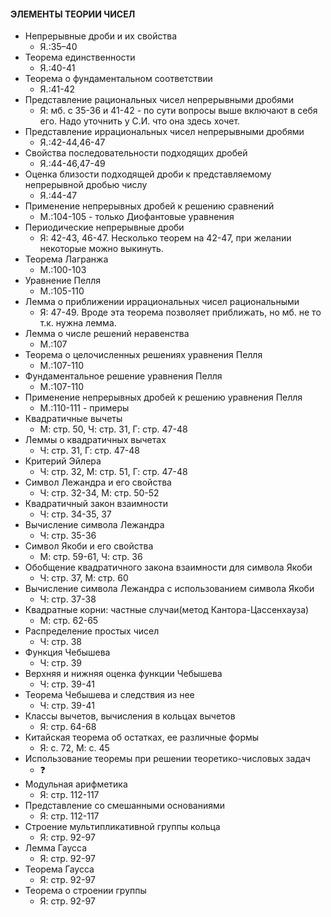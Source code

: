 #### ЭЛЕМЕНТЫ ТЕОРИИ ЧИСЕЛ

- Непрерывные дроби и их свойства
	* Я.:35–40
- Теорема единственности
	* Я.:40-41
- Теорема о фундаментальном соответствии
	* Я.:41-42
- Представление рациональных чисел непрерывными дробями
	* Я: мб. с 35-36 и 41-42 - по сути вопросы выше включают в себя его. Надо уточнить у С.И. что она здесь хочет.
- Представление иррациональных чисел непрерывными дробями
	* Я.:42-44,46-47
- Свойства последовательности подходящих дробей
	* Я.:44-46,47-49
- Оценка близости подходящей дроби к представляемому непрерывной дробью числу
	* Я.:44-47
- Применение непрерывных дробей к решению сравнений
	* М.:104-105 - только Диофантовые уравнения
- Периодические непрерывные дроби
	* Я: 42-43, 46-47. Несколько теорем на 42-47, при желании некоторые можно выкинуть.
- Теорема Лагранжа
	* М.:100-103
- Уравнение Пелля
	* М.:105-110
- Лемма о приближении иррациональных чисел рациональными
	* Я: 47-49. Вроде эта теорема позволяет приближать, но мб. не то т.к. нужна лемма.
- Лемма о числе решений неравенства
	* М.:107
- Теорема о целочисленных решениях уравнения Пелля
	* М.:107-110
- Фундаментальное решение уравнения Пелля
	* М.:107-110
- Применение непрерывных дробей к решению уравнения Пелля
	* М.:110-111 - примеры
- Квадратичные вычеты
	* М: стр. 50, Ч: стр. 31, Г: стр. 47-48
- Леммы о квадратичных вычетах
	* Ч: стр. 31, Г: стр. 47-48
- Критерий Эйлера
	* Ч: стр. 32, М: стр. 51, Г: стр. 47-48
- Символ Лежандра и его свойства
	* Ч: стр. 32-34, М: стр. 50-52
- Квадратичный закон взаимности
	* Ч: стр. 34-35, 37
- Вычисление символа Лежандра
	* Ч: стр. 35-36
- Символ Якоби и его свойства
	* М: стр. 59-61, Ч: стр. 36
- Обобщение квадратичного закона взаимности для символа Якоби
	* Ч: стр. 37, М: стр. 60
- Вычисление символа Лежандра с использованием символа Якоби
	* Ч: стр. 37-38
- Квадратные корни: частные случаи(метод Кантора-Цассенхауза)
	* М: стр. 62-65
- Распределение простых чисел
	* Ч: стр. 38
- Функция Чебышева
	* Ч: стр. 39
- Верхняя и нижняя оценка функции Чебышева
	* Ч: стр. 39-41
- Теорема Чебышева и следствия из нее
	* Ч: стр. 39-41
- Классы вычетов, вычисления в кольцах вычетов
	* Я: стр. 64-68
- Китайская теорема об остатках, ее различные формы
	* Я: с. 72, М: с. 45
- Использование теоремы при решении теоретико-числовых задач
	* :question:
- Модульная арифметика
	* Я: стр. 112-117
- Представление со смешанными основаниями
	* Я: стр. 112-117
- Строение мультипликативной группы кольца
	* Я: стр. 92-97
- Лемма Гаусса
	* Я: стр. 92-97
- Теорема Гаусса
	* Я: стр. 92-97
- Теорема о строении группы
	* Я: стр. 92-97
